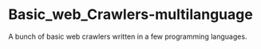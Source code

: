 # Basic_web_Crawlers-multilanguage
A bunch of basic web crawlers written in a few programming languages.
